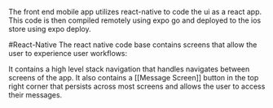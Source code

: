 The front end mobile app utilizes react-native to code the ui as a react app. This code is then compiled remotely using expo go and deployed to the ios store using expo deploy.

#React-Native
The react native code base contains screens that allow the user to experience user workflows:

It contains a high level stack navigation that handles navigates between screens of the app.
It also contains a [[Message Screen]] button in the top right corner that persists across most screens and allows the user to access their messages.